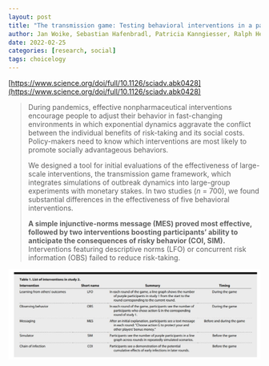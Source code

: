```yaml
---
layout: post
title: "The transmission game: Testing behavioral interventions in a pandemic-like simulation"
author: Jan Woike, Sebastian Hafenbradl, Patricia Kanngiesser, Ralph Hertwig
date: 2022-02-25
categories: [research, social]
tags: choicelogy
---
```


[https://www.science.org/doi/full/10.1126/sciadv.abk0428](https://www.science.org/doi/full/10.1126/sciadv.abk0428)

> During pandemics, effective nonpharmaceutical interventions encourage people to adjust their behavior in fast-changing environments in which exponential dynamics aggravate the conflict between the individual benefits of risk-taking and its social costs. Policy-makers need to know which interventions are most likely to promote socially advantageous behaviors. 
>
> We designed a tool for initial evaluations of the effectiveness of large-scale interventions, the transmission game framework, which integrates simulations of outbreak dynamics into large-group experiments with monetary stakes. In two studies (*n* = 700), we found substantial differences in the effectiveness of five behavioral interventions. 
>
> **A simple injunctive-norms message (MES) proved most effective, followed by two interventions boosting participants’ ability to anticipate the consequences of risky behavior (COI, SIM).** Interventions featuring descriptive norms (LFO) or concurrent risk information (OBS) failed to reduce risk-taking.

![interventions](img/transmission-game-interventions.jpg)

